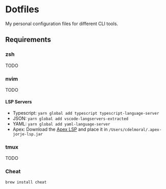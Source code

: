 # Dotfiles

My personal configuration files for different CLI tools.

## Requirements

### zsh

TODO

### nvim

TODO

#### LSP Servers

- Typescript: `yarn global add typescript typescript-language-server`
- JSON: `yarn global add vscode-langservers-extracted`
- YAML: `yarn global add yaml-language-server`
- Apex: Download the [Apex LSP](https://github.com/forcedotcom/salesforcedx-vscode/blob/develop/packages/salesforcedx-vscode-apex/out/apex-jorje-lsp.jar)
and place it in `/Users/cdelmoral/.apex-jorje-lsp.jar`

### tmux

TODO

### Cheat

`brew install cheat`
